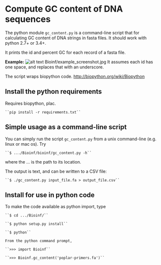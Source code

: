 # Compute GC content of DNA sequences


The python module ``gc_content.py`` is a command-line script that for
calculating GC content of DNA strings in fasta files. It should work
with python 2.7+ or 3.4+.   

It prints the id and percent GC for each record of a fasta file.

**Example:**
![alt text](Bioinf/example_screenshot.jpg "Example")
Bioinf/example_screenshot.jpg
It assumes each id has one space, and replaces that with an underscore.

The script wraps biopython code. http://biopython.org/wiki/Biopython

## Install the python requirements

Requires biopython, plac.

    ``pip install -r requirements.txt``


## Simple usage as a command-line script

You can simply run the script ``gc_content.py`` from a unix command-line (e.g. linux or mac os). 
Try

    ``$ .../Bioinf/bioinf/gc_content.py -h``

where the ... is the path to its location.

The output is text, and can be written to a CSV file:

    ``$ ./gc_content.py input_file.fa > output_file.csv``
    
## Install for use in python code

To make the code available as python import, type

    ``$ cd .../Bioinf/``

    ``$ python setup.py install``

    ``$ python``

    From the python command prompt,

    ``>>> import Bioinf``

    ``>>> Bioinf.gc_content('poplar-primers.fa')``
    
